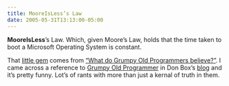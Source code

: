 ```yaml
---
title: MooreIsLess’s Law
date: 2005-05-31T13:13:00-05:00
---
```

**MooreIsLess**’s Law. Which, given Moore’s Law, holds that the time taken to boot a Microsoft Operating System is constant.

That [little gem](http://www.redlandsnursery.com.au/infonotes/littlegem.htm) comes from [&#8220;What do Grumpy Old Programmers believe?&#8221;](http://grumpyoldprogrammer.myblogsite.com/blog/_archives/2005/5/10/668751.html). I came across a reference to [Grumpy Old Programmer](http://grumpyoldprogrammer.myblogsite.com/blog) in Don Box&#8217;s [blog](http://pluralsight.com/blogs/dbox/) and it&#8217;s pretty funny. Lot&#8217;s of rants with more than just a kernal of truth in them.
